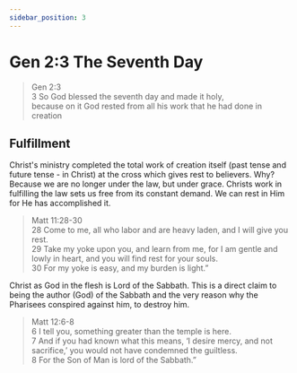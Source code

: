 ```yaml
---
sidebar_position: 3
---
```

# Gen 2:3 The Seventh Day

> Gen 2:3 \
> 3 So God blessed the seventh day and made it holy, \
because on it God rested from all his work that he had done in creation

## Fulfillment

Christ's ministry completed the total work of creation itself (past tense and future tense - in Christ) at the cross which gives rest to believers.
Why? Because we are no longer under the law, but under grace.
Christs work in fulfilling the law sets us free from its constant demand.
We can rest in Him for He has accomplished it.

> Matt 11:28-30 \
> 28 Come to me, all who labor and are heavy laden, and I will give you rest. \
29 Take my yoke upon you, and learn from me, for I am gentle and lowly in heart, and you will find rest for your souls. \
30 For my yoke is easy, and my burden is light.”

Christ as God in the flesh is Lord of the Sabbath. 
This is a direct claim to being the author (God) of the Sabbath and the very reason why the Pharisees conspired against him, to destroy him.

> Matt 12:6-8 \
> 6 I tell you, something greater than the temple is here. \
7 And if you had known what this means, ‘I desire mercy, and not sacrifice,’ you would not have condemned the guiltless. \
8 For the Son of Man is lord of the Sabbath.” 


